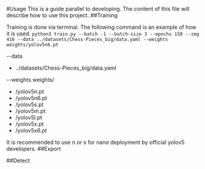 #Usage
This is a guide parallel to developing.
The content of this file will describe how to use this project.
##Training

Training is done via terminal. The following command is an example of how it is used.
`python3 train.py --batch -1 --batch-size 3 --epochs 150 --img 416 --data ../datasets/Chess-Pieces_big/data.yaml --weights weights/yolov5n6.pt`

--data
- ../datasets/Chess-Pieces_big/data.yaml

--weights weights/
- /yolov5n.pt
- /yolov5n6.pt
- /yolov5s.pt
- /yolov5m.pt
- /yolov5l.pt
- /yolov5x.pt
- /yolov5x6.pt


It is recommended to use n or s for nano deployment by official yolov5 developers.
##Export

##Detect
